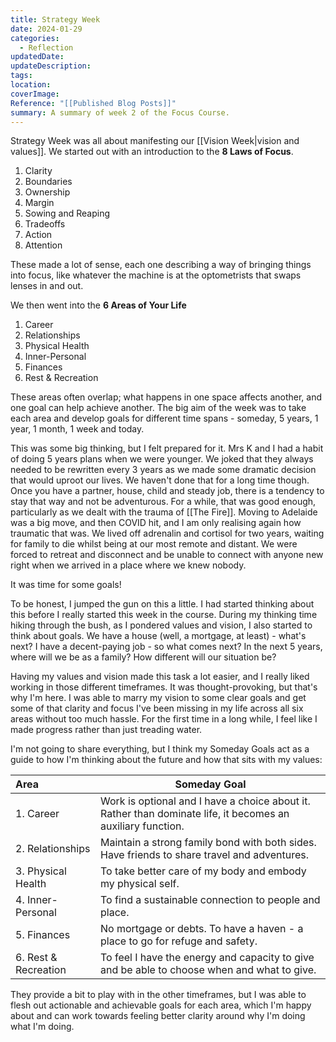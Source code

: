 ```yaml
---
title: Strategy Week
date: 2024-01-29
categories:
  - Reflection
updatedDate: 
updateDescription: 
tags: 
location: 
coverImage: 
Reference: "[[Published Blog Posts]]"
summary: A summary of week 2 of the Focus Course.
---
```


Strategy Week was all about manifesting our [[Vision Week|vision and values]]. We started out with an introduction to the **8 Laws of Focus**. 

1. Clarity
2. Boundaries
3. Ownership
4. Margin
5. Sowing and Reaping
6. Tradeoffs
7. Action
8. Attention

These made a lot of sense, each one describing a way of bringing things into focus, like whatever the machine is at the optometrists that swaps lenses in and out. 

We then went into the **6 Areas of Your Life**

1. Career
2. Relationships
3. Physical Health
4. Inner-Personal
5. Finances
6. Rest & Recreation

These areas often overlap; what happens in one space affects another, and one goal can help achieve another. The big aim of the week was to take each area and develop goals for different time spans - someday, 5 years, 1 year, 1 month, 1 week and today. 

This was some big thinking, but I felt prepared for it. Mrs K and I had a habit of doing 5 years plans when we were younger. We joked that they always needed to be rewritten every 3 years as we made some dramatic decision that would uproot our lives. We haven't done that for a long time though. Once you have a partner, house, child and steady job, there is a tendency to stay that way and not be adventurous. For a while, that was good enough, particularly as we dealt with the trauma of [[The Fire]]. Moving to Adelaide was a big move, and then COVID hit, and I am only realising again how traumatic that was. We lived off adrenalin and cortisol for two years, waiting for family to die whilst being at our most remote and distant. We were forced to retreat and disconnect and be unable to connect with anyone new right when we arrived in a place where we knew nobody.

It was time for some goals! 

To be honest, I jumped the gun on this a little. I had started thinking about this before I really started this week in the course. During my thinking time hiking through the bush, as I pondered values and vision, I also started to think about goals. We have a house (well, a mortgage, at least) - what's next? I have a decent-paying job - so what comes next? In the next 5 years, where will we be as a family? How different will our situation be?

Having my values and vision made this task a lot easier, and I really liked working in those different timeframes. It was thought-provoking, but that's why I'm here. I was able to marry my vision to some clear goals and get some of that clarity and focus I've been missing in my life across all six areas without too much hassle. For the first time in a long while, I feel like I made progress rather than just treading water. 

I'm not going to share everything, but I think my Someday Goals act as a guide to how I'm thinking about the future and how that sits with my values:

| Area | Someday Goal |
| :--- | ---- |
| 1. Career | Work is optional and I have a choice about it. Rather than dominate life, it becomes an auxiliary function. |
| 2. Relationships | Maintain a strong family bond with both sides. Have friends to share travel and adventures. |
| 3. Physical Health | To take better care of my body and embody my physical self. |
| 4. Inner-Personal | To find a sustainable connection to people and place. |
| 5. Finances | No mortgage or debts. To have a haven - a place to go for refuge and safety. |
| 6. Rest & Recreation | To feel I have the energy and capacity to give and be able to choose when and what to give. |

They provide a bit to play with in the other timeframes, but I was able to flesh out actionable and achievable goals for each area, which I'm happy about and can work towards feeling better clarity around why I'm doing what I'm doing. 